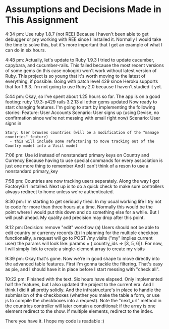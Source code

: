 Assumptions and Decisions Made in This Assignment
=================================================

4:34 pm:  Use ruby 1.8.7 (not REE)
  Because I haven't been able to get debugger or pry working with REE since I installed it.
  Normally I would take the time to solve this, but it's more important that I get an example of what I can do in six hours.

4:48 pm: Actually, let's update to Ruby 1.9.3
  I tried to update cucumber, capybara, and cucumber-rails.
  This failed because the most recent versions of some gems (in this case nokogiri) won't work without latest version of Ruby.
  This project is so young that it's worth moving to the latest of everything, if possible.
  Going with patch level 429 since Heroku supports that for 1.9.3.
  I'm not going to use Ruby 2.0 because I haven't studied it yet.

5:44 pm:
  Okay, so I've spent about 1.25 hours so far.
  The app is on a good footing:
    ruby 1.9.3-p429
    rails 3.2.13
    all other gems updated
  Now ready to start changing features.
  I'm going to start by implementing the following stories:
    Feature: User Accounts
      Scenario: User signs up (using Devise, no confirmation since we're not messing with email right now)
      Scenario: User signs in

    Story: User browses countries (will be a modification of the "manage countries" feature)
      - this will include some refactoring to move tracking out of the Country model into a Visit model

7:06 pm: Use id instead of nonstandard primary keys on Country and Currency
  Because having to use special commands for every association is just one more thing to remember
  And I can't think of a reson to use a nonstandard primary_key

7:58 pm:
  Countries are now tracking users separately.  Along the way I got FactoryGirl installed.
  Next up is to do a quick check to make sure controllers always redirect to home unless we're authenticated.

8:30 pm:
  I'm starting to get seriously tired.  In my usual working life I try not to code for more than three hours at a time.
  Normally this would be the point where I would put this down and do something else for a while.
  But I will push ahead.  My quality and precision may drop after this point.

9:12 pm: Decision: remove "edit" workflow
  (a) Users should not be able to edit country or currency records
  (b) In planning for the multiple checkbox functionality,
      a request will go to POST /my_visits ("my" implies current user)
      the params will look like:  params = {:country_ids => [3, 5, 6]}.
      For now, I will simply link to create a single-element array to create my visits

9:39 pm:
  Okay that's gone.  Now we're in good shape to move directly into the advanced table features.
  First I'm gonna tackle the filtering.  That's easy as pie, and I should have it in place before I start messing with "check all".

10:22 pm:
  Finished with the text.  Six hours have elapsed.
  Only implemented half the features, but I also updated the project to the current era.
  And I think I did it all pretty solidly.
  And the infrastructure's in place to handle the submission of the checkboxes (whether you make the table a form, or use js to compile the checkboxes into a request).
  Note the "next_url" method in the countries controller will later contain a conditional:
    if the array is one element
      redirect to the show.
    If multiple elements,
      redirect to the index.

  There you have it.  I hope my code is readable :)

